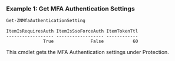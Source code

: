 ### Example 1: Get MFA Authentication Settings
```powershell
Get-ZNMfaAuthenticationSetting
```

```output
ItemIsRequiresAuth ItemIsSsoForceAuth ItemTokenTtl
------------------ ------------------ ------------
              True              False           60
```

This cmdlet gets the MFA Authentication settings under Protection.